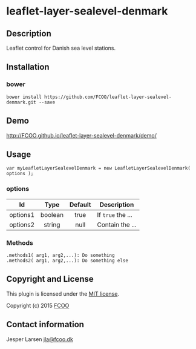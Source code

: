 # leaflet-layer-sealevel-denmark
>


## Description
Leaflet control for Danish sea level stations.

## Installation
### bower
`bower install https://github.com/FCOO/leaflet-layer-sealevel-denmark.git --save`

## Demo
http://FCOO.github.io/leaflet-layer-sealevel-denmark/demo/ 

## Usage
```var myLeafletLayerSealevelDenmark = new LeafletLayerSealevelDenmark( options );```


### options
| Id | Type | Default | Description |
| :--: | :--: | :-----: | --- |
| options1 | boolean | true | If <code>true</code> the ... |
| options2 | string | null | Contain the ... |

### Methods

    .methods1( arg1, arg2,...): Do something
    .methods2( arg1, arg2,...): Do something else



## Copyright and License
This plugin is licensed under the [MIT license](https://github.com/FCOO/leaflet-layer-sealevel-denmark/LICENSE).

Copyright (c) 2015 [FCOO](https://github.com/FCOO)

## Contact information

Jesper Larsen jla@fcoo.dk


